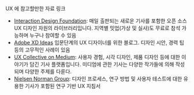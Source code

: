 UX 에 참고할만한 자료 링크

- [Interaction Design Foundation](https://www.interaction-design.org/literature): 매일 출판되는 새로운 기사를 포함한 오픈 소스 UX 디자인 자원의 라이브러리입니다. 지역별 밋업(가상 및 실사)도 무료로 참석 가능하며 누구나 참여할 수 있음
- [Adobe XD Ideas](https://xd.adobe.com/ideas/?sdid=61PM7) 입문단계의 UX 디자이너를 위한 블로그. 디자인 시안, 경력 팁 등의 고무적인 사례이 있음
- [UX Collective on Medium](https://uxdesign.cc/): 사용자 경험, 시각 디자인, 제품 디자인 등에 대한 이야기가 담긴 기사 플랫폼입니다. 미디엄에 관한 기사는 다양한 작가들에 의해 작성되며 다양한 주제를 다룬다.
- [Nielsen Norman Group](https://www.nngroup.com/articles/): 디자인 프로세스, 연구 방법 및 사용자 테스트에 대한 유용한 기사가 포함된 연구 기반 UX 지침서